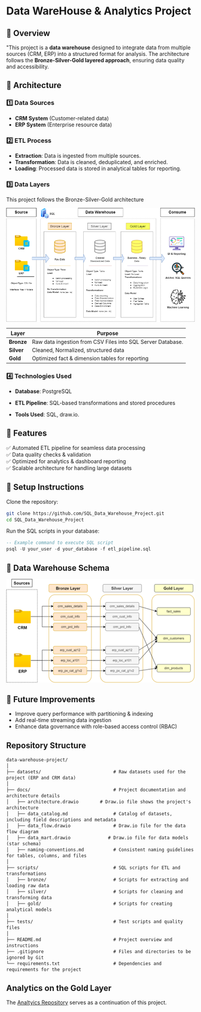# Data WareHouse & Analytics Project

## 🔹 Overview  

"This project is a **data warehouse** designed to integrate data from multiple sources (CRM, ERP) into a structured format for analysis. The architecture follows the **Bronze-Silver-Gold layered approach**, ensuring data quality and accessibility.

## 🔹 Architecture  
### **1️⃣ Data Sources**
- **CRM System** (Customer-related data)
- **ERP System** (Enterprise resource data)
### **2️⃣ ETL Process**
- **Extraction**: Data is ingested from multiple sources.
- **Transformation**: Data is cleaned, deduplicated, and enriched.
- **Loading**: Processed data is stored in analytical tables for reporting.

 ### **3️⃣ Data Layers**

This project follows the Bronze-Silver-Gold architecture 

![Bronze-Silver-Gold aproach](/Docs/Architecture.png)

| Layer  | Purpose |
|--------|---------|
| **Bronze** | Raw data ingestion from CSV Files into SQL Server Database. |
| **Silver** | Cleaned, Normalized, structured data |
| **Gold** | Optimized fact & dimension tables for reporting |


### **4️⃣ Technologies Used**
- **Database**: PostgreSQL
- **ETL Pipeline**: SQL-based transformations and stored procedures

- **Tools Used**: SQL, draw.io.  

## 🔹 Features  
✅ Automated ETL pipeline for seamless data processing  
✅ Data quality checks & validation  
✅ Optimized for analytics & dashboard reporting  
✅ Scalable architecture for handling large datasets  


## 🔹 Setup Instructions
Clone the repository:
```bash
git clone https://github.com/SQL_Data_Warehouse_Project.git
cd SQL_Data_Warehouse_Project
```
Run the SQL scripts in your database:
```sql
-- Example command to execute SQL script
psql -U your_user -d your_database -f etl_pipeline.sql
```


## 🔹 Data Warehouse Schema
![Data Flow Diagram](/Docs/Data%20Flow%20Diagram.png)

## 🔹 Future Improvements
- Improve query performance with partitioning & indexing
- Add real-time streaming data ingestion
- Enhance data governance with role-based access control (RBAC)

## Repository Structure
```
data-warehouse-project/
│
├── datasets/                           # Raw datasets used for the project (ERP and CRM data)
│
├── docs/                               # Project documentation and architecture details
│   ├── architecture.drawio        # Draw.io file shows the project's architecture
│   ├── data_catalog.md                 # Catalog of datasets, including field descriptions and metadata
│   ├── data_flow.drawio                # Draw.io file for the data flow diagram
│   ├── data_mart.drawio              # Draw.io file for data models (star schema)
│   ├── naming-conventions.md           # Consistent naming guidelines for tables, columns, and files
│
├── scripts/                            # SQL scripts for ETL and transformations
│   ├── bronze/                         # Scripts for extracting and loading raw data
│   ├── silver/                         # Scripts for cleaning and transforming data
│   ├── gold/                           # Scripts for creating analytical models
│
├── tests/                              # Test scripts and quality files
│
├── README.md                           # Project overview and instructions
├── .gitignore                          # Files and directories to be ignored by Git
└── requirements.txt                    # Dependencies and requirements for the project
```
## Analytics on the Gold Layer
The [Analtyics Repository](https://github.com/orchaid/SQL_Data_Analytics_Project/tree/main) serves as a continuation of this project.

